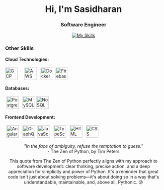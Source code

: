 <h1 align="center">Hi, I'm Sasidharan </h1>
<h3 align="center">Software Engineer</h3>
<p align="center">  <a href="https://skillicons.dev">  <img src="https://skillicons.dev/icons?i=python,django,flask&theme=light" alt="My Skills"/> </a> </p>


### Other Skills

**Cloud Technologies:**

<p align="left"> <img style="margin-right: 14px;" title="Google Cloud Platform" alt="GCP" src="https://skillicons.dev/icons?i=gcp&theme=light" width="40" height="40" style="vertical-align:down; margin:4px"/> <img title="AWS" alt="AWS" src="https://skillicons.dev/icons?i=aws&theme=light" width="40" height="40" style="vertical-align:down; margin:4px"/> <img title="Docker" alt="Docker" src="https://skillicons.dev/icons?i=docker&theme=light" width="40" height="40" style="vertical-align:down; margin:4px"/><img title="Firebase" alt="Firebase" src="https://skillicons.dev/icons?i=firebase&theme=light" width="40" height="40" style="vertical-align:down; margin:4px"/>
 </p>
 
**Databases:**
<p align="left"> <img title="PostgreSQL" alt="PostgreSQL" src="https://skillicons.dev/icons?i=postgres&theme=light" width="40" height="40" style="vertical-align:down; margin:4px"/> <img title="MySQL" alt="MySQL" src="https://skillicons.dev/icons?i=mysql&theme=light" width="40" height="40" style="vertical-align:down; margin:4px"/><img title="NoSQL" alt="NoSQL" src="https://skillicons.dev/icons?i=mongodb&theme=light" width="40" height="40" style="vertical-align:down; margin=4px"/>  </p>

**Frontend Development:**

<p align="left"> <img title="Angular" alt="Angular" src="https://skillicons.dev/icons?i=angular&theme=light" width="40" height="40" style="vertical-align:down; margin:4px"/> <img title="GraphQL" alt="GraphQL" src="https://skillicons.dev/icons?i=graphql&theme=light" width="40" height="40" style="vertical-align:down; margin:4px"/><img title="JavaScript" alt="JavaScript" src="https://skillicons.dev/icons?i=js&theme=light" width="40" height="40" style="vertical-align:down; margin:4px"/> <img title="TypeScript" alt="TypeScript" src="https://skillicons.dev/icons?i=ts&theme=light" width="40" height="40" style="vertical-align:down; margin:4px"/> <img title="HTML" alt="HTML" src="https://skillicons.dev/icons?i=html&theme=light" width="40" height="40" style="vertical-align:down; margin:4px"/> <img title="CSS" alt="CSS" src="https://skillicons.dev/icons?i=css&theme=light" width="40" height="40" style="vertical-align:down; margin:4px"/> 

</p>


<p align="center"> <em>"In the face of ambiguity, refuse the temptation to guess."</em><br> - The Zen of Python, by Tim Peters </p>  <p align="center"> This quote from The Zen of Python perfectly aligns with my approach to software development: clear thinking, precise action, and a deep appreciation for simplicity and power of Python. It's a reminder that great code isn't just about solving problems—it's about doing so in a way that's understandable, maintainable, and, above all, Pythonic. 😜</p>

